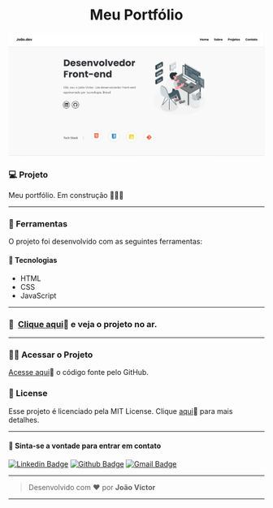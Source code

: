 <h1 align="center" id="topo">Meu Portfólio </h1>

<div align="center">
<img width='600px' src="./images/mockup.png" width="35px"/>
</div>

### 💻 Projeto

Meu portfólio.
Em construção 👷🏻‍♂️

---

### 🔧 Ferramentas

O projeto foi desenvolvido com as seguintes ferramentas:

#### 🧪 Tecnologias

- HTML
- CSS
- JavaScript

---

### 🚀 ​ [Clique aqui](https://joaodev2005.github.io/portfolio.github.io/)🔗 e veja o projeto no ar.

---

### ​👷‍♂️​ Acessar o Projeto

<a href="https://github.com/joaodev2005/portfolio.github.io/tree/main">Acesse aqui</a>🔗 o código fonte pelo GitHub.

### 📝 License

Esse projeto é licenciado pela MIT License. Clique [aqui](https://pt.wikipedia.org/wiki/Licen%C3%A7a_MIT)🔗 para mais detalhes.

---

#### 💬 Sinta-se a vontade para entrar em contato

[![Linkedin Badge](https://img.shields.io/badge/LinkedIn-0077B5?style=for-the-badge&logo=linkedin&logoColor=white)](https://www.linkedin.com/in/brunoseghese/) [![Github Badge](https://img.shields.io/badge/GitHub-100000?style=for-the-badge&logo=github&logoColor=white)](https://github.com/joaodev2005) [![Gmail Badge](https://img.shields.io/badge/Gmail-D14836?style=for-the-badge&logo=gmail&logoColor=white)](mailto:joao.contatos49@gmai.com)

---

> Desenvolvido com ❤️ por **João Victor** 

---
